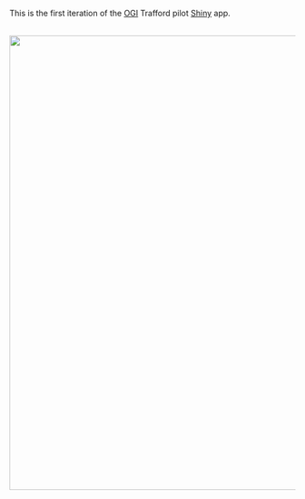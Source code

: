 
This is the first iteration of the [OGI](http://www.opengovintelligence.eu/) Trafford pilot [Shiny](https://shiny.rstudio.com/) app. 

<br />

<img src="https://github.com/traffordDataLab/projects/raw/master/opengovintelligence/apps/ucjsa/screenshot.png" width="800">
